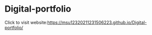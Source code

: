 # Digital-portfolio


Click to visit website:https://msu12320211231506223.github.io/Digital-portfolio/
